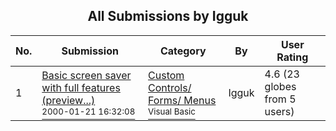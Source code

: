 ﻿<div align="center">

## All Submissions by Igguk

</div>

No.  | Submission | Category | By   | User Rating
---- | ---------- | -------- | ---- | -----------
1 | [Basic screen saver with full features \(preview\.\.\.\)<br /><sup>2000-01-21 16:32:08</sup>](https://github.com/Planet-Source-Code/igguk-basic-screen-saver-with-full-features-preview__1-5538) | [Custom Controls/ Forms/  Menus<br /><sup>Visual Basic</sup>](../ByCategory/custom-controls-forms-menus__1-4.md) | Igguk | 4.6 (23 globes from 5 users)
